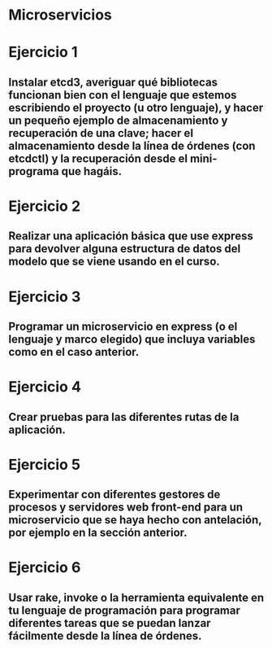 # Microservicios

# Ejercicio 1
## Instalar etcd3, averiguar qué bibliotecas funcionan bien con el lenguaje que estemos escribiendo el proyecto (u otro lenguaje), y hacer un pequeño ejemplo de almacenamiento y recuperación de una clave; hacer el almacenamiento desde la línea de órdenes (con etcdctl) y la recuperación desde el mini-programa que hagáis.

# Ejercicio 2
## Realizar una aplicación básica que use express para devolver alguna estructura de datos del modelo que se viene usando en el curso.

# Ejercicio 3
## Programar un microservicio en express (o el lenguaje y marco elegido) que incluya variables como en el caso anterior.

# Ejercicio 4
## Crear pruebas para las diferentes rutas de la aplicación.

# Ejercicio 5
## Experimentar con diferentes gestores de procesos y servidores web front-end para un microservicio que se haya hecho con antelación, por ejemplo en la sección anterior.

# Ejercicio 6
## Usar rake, invoke o la herramienta equivalente en tu lenguaje de programación para programar diferentes tareas que se puedan lanzar fácilmente desde la línea de órdenes.




